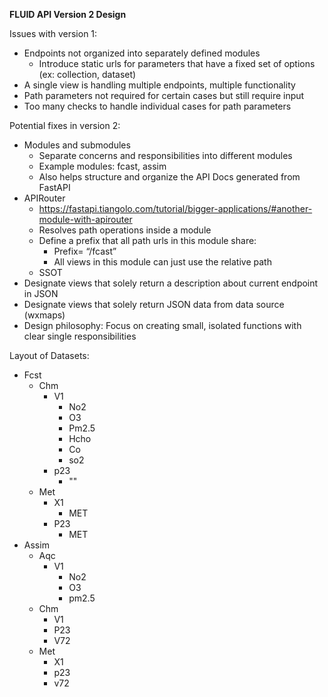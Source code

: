 **FLUID API Version 2 Design**

Issues with version 1:

- Endpoints not organized into separately defined modules
  - Introduce static urls for parameters that have a fixed set of options (ex: collection, dataset)
- A single view is handling multiple endpoints, multiple functionality
- Path parameters not required for certain cases but still require input
- Too many checks to handle individual cases for path parameters

Potential fixes in version 2:

- Modules and submodules
  - Separate concerns and responsibilities into different modules
  - Example modules: fcast, assim
  - Also helps structure and organize the API Docs generated from FastAPI
- APIRouter
  - <https://fastapi.tiangolo.com/tutorial/bigger-applications/#another-module-with-apirouter>
  - Resolves path operations inside a module
  - Define a prefix that all path urls in this module share:
    - Prefix= “/fcast”
    - All views in this module can just use the relative path
  - SSOT
- Designate views that solely return a description about current endpoint in JSON
- Designate views that solely return JSON data from data source (wxmaps)
- Design philosophy: Focus on creating small, isolated functions with clear single responsibilities


Layout of Datasets:
  - Fcst
    - Chm
      - V1
        - No2
        - O3
        - Pm2.5
        - Hcho
        - Co
        - so2
      - p23
        - ""
    - Met
      - X1
        - MET
      - P23
        - MET
  - Assim
    - Aqc
      - V1
        - No2
        - O3
        - pm2.5
    - Chm
      - V1
      - P23
      - V72
    - Met
      - X1
      - p23
      - v72
  